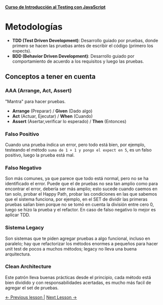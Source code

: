 **[Curso de Introducción al Testing con JavaScript](./../README.md)**

# Metodologías

* __TDD (Test Driven Development)__: Desarrollo guiado por pruebas, donde primero se hacen las pruebas antes de escribir el código (primero los expects).
* __BDD (Behavior Driven Development)__: Desarrollo guiado por comportamiento de acuerdo a los requisitos y luego las pruebas.

## Conceptos a tener en cuenta
### AAA (Arrange, Act, Assert)
"Mantra" para hacer pruebas.

- **Arrange** (Preparar) / **Given** (Dado algo)
- **Act** (Actuar, Ejecutar) / **When** (Cuando)
- **Assert** (Asertar,verificar lo esperado) / **Then** (Entonces)

### Falso Positívo
Cuando una prueba índica un error, pero todo está bien, por ejemplo, testeando el método `suma de 1 + 1 y pongo el expect en 5`, es un falso positivo, luego la prueba está mal.

### Falso Negativo
Son más comunes, ya que parece que todo está normal, pero no se ha identificado el error. Puede que el de pruebas no sea tan amplio como para encontrar el error, debería ser más amplio; esto sucede cuando caemos en tan solo, probar el Happy Path, probar las condiciones en las que sabemos que el sistema funciona, por ejemplo, en el SET de dividir las primeras pruebas salían bien porque no se tomó en cuenta la división entre cero 0, luego se hizo la prueba y el refactor. En caso de falso negativo lo mejor es aplicar TDD.

### Sistema Legacy
Son sistemas que te piden agregar pruebas a algo funcional, incluso en paralelo; hay que refactorizar los métodos enormes a pequeños para hacer unit test de pocos a muchos métodos; legacy no lleva una buena arquitectura.

### Clean Architecture
Este patrón lleva buenas prácticas desde el principio, cada método está bien dividido y con responsabilidades acertadas, es mucho más facil de agregar el set de pruebas.

[<- Previous lesson |](./1-6-types-of-tests.md)
[Next Lesson ->](./2-1-unit-tests.md)
